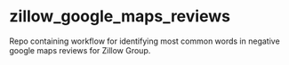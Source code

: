 # zillow_google_maps_reviews
Repo containing workflow for identifying most common words in negative google maps reviews for Zillow Group.
